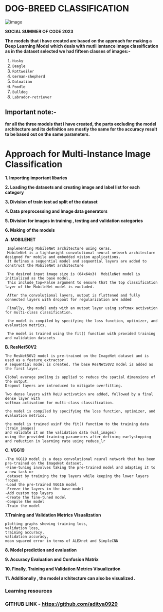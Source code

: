 # DOG-BREED CLASSIFICATION
![image](https://github.com/aditya0929/Dog-Breeds-Classification/assets/127277877/d67069e5-d420-48eb-88f1-8e468cfb32c1)

**SOCIAL SUMMER OF CODE 2023**

**The models that i have created are based on the approach for making a Deep Learning Model which deals with mutli isntance image classification as in the dataset selected we had fifteen classes of images:-**


1. `Husky`
2. `Beagle`
3. `Rottweiler`
4. `German-shepherd`
5. `Dalmatian`
6. `Poodle`
7. `Bulldog`
8. `Labrador-retriever`

   
## Important note:-
**for all the three models that i have created, the parts excluding the model architecture and its definition are mostly the same for the accuracy result to be based out on the same parameters.**


# Approach for Multi-Instance Image Classification

**1. Importing important libaries**

**2. Loading the datasets and creating image and label list for each category** 

**3. Division of train test ad split of the dataset**

**4. Data preprocessing and Image data generators**

**5. Division for images in training , testing and validation categories**

**6. Making of the models**

  **A. MOBILENET**
     
     
     Implementing MobileNet architecture using Keras. 
     MobileNet is a lightweight convolutional neural network architecture designed for mobile and embedded vision applications.
     It defines a sequential model and sequential layers are added to construct the MobileNet architecture
     
     The desired input image size is (64x64x3)  MobileNet model is initialized as the base model. 
     This include_top=False argument to ensure that the top classification layer of the MobileNet model is excluded.
     
     After the convolutional layers, output is flattened and fully connected layers with dropout for regularization are added  
     
     Finally, the model ends with an output layer using softmax activation for multi-class classification.
     
     the model is compiled by specifying the loss function, optimizer, and evaluation metrics.
     
     The model is trained using the fit() function with provided training and validation datasets

   **B. ResNet50V2**
   
   
    The ResNet50V2 model is pre-trained on the ImageNet dataset and is used as a feature extractor.
    A sequential model is created. The base ResNet50V2 model is added as the first layer. 
    
    Global average pooling is applied to reduce the spatial dimensions of the output.
    Dropout layers are introduced to mitigate overfitting. 
    
    Two dense layers with ReLU activation are added, followed by a final dense layer with 
    softmax activation for multi-class classification.
   
    the model is compiled by specifying the loss function, optimizer, and evaluation metrics.
    
    the model is trained usinf the fit() function to the training data (train_images)
    and validate it on the validation data (val_images) 
    using the provided training parameters after defining earlystopping and reduction in learning rate using reduce_lr

   **C. VGG19**
   
   
    -The VGG19 model is a deep convolutional neural network that has been pre-trained on the ImageNet dataset. 
    -Fine-tuning involves taking the pre-trained model and adapting it to a new task or 
     dataset by training the top layers while keeping the lower layers frozen.
    -Load the pre-trained VGG16 model
    -Freeze the layers in the base model
    -Add custom top layers
    -Create the fine-tuned model
    -Compile the model
    -Train the model

**7.Training and Validation Metrics Visualization**
 
 
    plotting graphs showing training loss,
    validation loss,
    training accuracy,
    validation accuracy,
    mean squared error in terms of ALEXnet and SimpleCNN 
    
**8. Model prediction and evaluation**

**9. Accuracy Evaluation and Confusion Matrix**

**10. Finally, Training and Validation Metrics Visualization**

**11. Additionally , the model architecture can also be visualized .**

### Learning resources 
  


 ### GITHUB LINK - https://github.com/aditya0929
